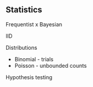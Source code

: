 
## Statistics

Frequentist x Bayesian

IID

Distributions
- Binomial - trials
- Poisson - unbounded counts

Hypothesis testing
